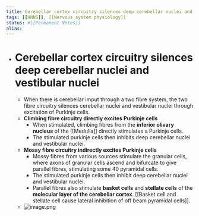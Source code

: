 ```yaml
---
title: Cerebellar cortex circuitry silences deep cerebellar nuclei and vestibular nuclei
tags: [[HNNS]], [[Nervous system physiology]] 
status: #[[Permanent Notes]] 
alias:
---
```


- # Cerebellar cortex circuitry silences deep cerebellar nuclei and vestibular nuclei
	- When there is cerebellar imput through a two fibre system, the two fibre circuitry silences cerebellar nuclei and vestibular nuclei through excitation of Purkinje cells.
	- **Climbing fibre circuitry directly excites Purkinje cells**
		- When stimulated, climbing fibres from the **inferior olivary nucleus** of the [[Medulla]] directly stimulates a Purkinje cells.
		- The stimulated purkinje cells then inhibits deep cerebellar nuclei and vestibular nuclei.
	- **Mossy fibre circuitry indirectly excites Purkinje cells**
		- Mossy fibres from various sources stimulate the granular cells, where axons of granular cells ascend and bifurcate to give parallel fibres, stimulating some 40 pyramidal cells.
		- The stimulated purkinje cells then inhibit deep cerebellar nuclei and vestibular nuclei.
		- Parallel fibres also stimulate **basket cells** and **stellate cells** of the **molecular layer of the cerebellar cortex**. [[Basket cell and stellate cell cause lateral inhibition of off beam pyramidal cells]].
	- ![image.png](../assets/image_1672736183175_0.png)